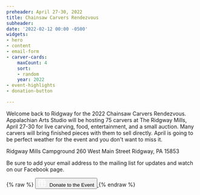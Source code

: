 ```yaml
---
preheader: April 27-30, 2022
title: Chainsaw Carvers Rendezvous
subheader: 
date: '2022-02-12 00:00 -0500'
widgets:
- hero
- content
- email-form
- carver-cards:
    maxCount: 4
    sort:
    - random
    year: 2022
- event-highlights
- donation-button

---
```

Welcome back to Ridgway for the 2022 Chainsaw Carvers Rendezvous. Appalachian Arts Studio will be hosting 75 carvers at The Ridgway Mills, April 27-30 for live carving, food, entertainment, and a small auction. Many carvers will bring finished pieces with them to sell directly. April is going to be perfect weather for the event and you don't want to miss it.

Ridgway Mills Campground
260 West Main Street
Ridgway, PA 15853 

Be sure to add your email address to the mailing list for updates and watch on our Facebook page.

{% raw %}
<a href="https://square.link/u/5DFnxTSX">
    <button class="uk-button uk-button-primary uk-button-large uk-flex uk-flex-middle">
        <svg
            xmlns="http://www.w3.org/2000/svg"
            viewBox="0 0 512 512"
            fill="#FFF"
            style="width:20px; height: 20px; margin-right: 10px"
            ><!--! Font Awesome Pro 6.1.1 by @fontawesome - https://fontawesome.com License - https://fontawesome.com/license (Commercial License) Copyright 2022 Fonticons, Inc. --><path d="M256 85.46L280.1 44.45C296.3 16.91 325.9 0 357.8 0H360C408.6 0 448 39.4 448 88C448 102.4 444.5 115.1 438.4 128H464C490.5 128 512 149.5 512 176V240C512 260.9 498.6 278.7 480 285.3V448C480 483.3 451.3 512 416 512H96C60.65 512 32 483.3 32 448V285.3C13.36 278.7 0 260.9 0 240V176C0 149.5 21.49 128 48 128H73.6C67.46 115.1 64 102.4 64 88C64 39.4 103.4 0 152 0H154.2C186.1 0 215.7 16.91 231.9 44.45L256 85.46zM288 176V240H464V176H288zM224 176H48V240H224V176zM224 288H80V448C80 456.8 87.16 464 96 464H224V288zM288 464H416C424.8 464 432 456.8 432 448V288H288V464zM360 128C382.1 128 400 110.1 400 88C400 65.91 382.1 48 360 48H357.8C342.9 48 329.1 55.91 321.5 68.78L286.7 128H360zM225.3 128L190.5 68.78C182.9 55.91 169.1 48 154.2 48H152C129.9 48 112 65.91 112 88C112 110.1 129.9 128 152 128H225.3z"/></svg>Donate to the Event
    </button>
</a>
{% endraw %}